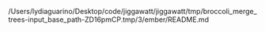 /Users/lydiaguarino/Desktop/code/jiggawatt/jiggawatt/tmp/broccoli_merge_trees-input_base_path-ZD16pmCP.tmp/3/ember/README.md